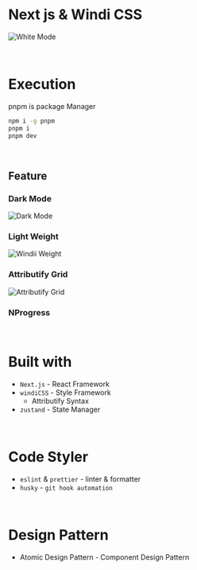 # Next js & Windi CSS

![White Mode](image/white.png)

<br/>

# Execution
pnpm is package Manager

```bash
npm i -g pnpm
pnpm i
pnpm dev
```

<br/>



## Feature
### Dark Mode
![Dark Mode](image/dark.png)

### Light Weight
![Windii Weight](image/windi.png)
### Attributify Grid
![Attributify Grid](image/grid.png)

### NProgress

<br/>

# Built with
- `Next.js` - React Framework
- `windiCSS` - Style Framework
  - Attributify Syntax
- `zustand` - State Manager

<br/>

# Code Styler
- `eslint` & `prettier` - linter & formatter
- `husky` - `git hook automation`


<br/>

# Design Pattern

- Atomic Design Pattern - Component Design Pattern


<br/>

